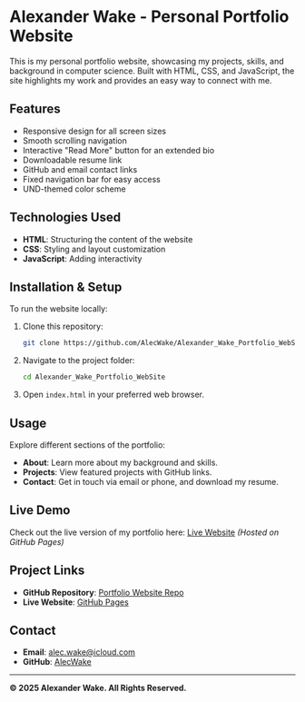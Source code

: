 # Alexander Wake - Personal Portfolio Website

This is my personal portfolio website, showcasing my projects, skills, and background in computer science. Built with HTML, CSS, and JavaScript, the site highlights my work and provides an easy way to connect with me.

## Features
- Responsive design for all screen sizes
- Smooth scrolling navigation
- Interactive "Read More" button for an extended bio
- Downloadable resume link
- GitHub and email contact links
- Fixed navigation bar for easy access
- UND-themed color scheme

## Technologies Used
- **HTML**: Structuring the content of the website
- **CSS**: Styling and layout customization
- **JavaScript**: Adding interactivity

## Installation & Setup
To run the website locally:
1. Clone this repository:
   ```bash
   git clone https://github.com/AlecWake/Alexander_Wake_Portfolio_WebSite.git
   ```
2. Navigate to the project folder:
   ```bash
   cd Alexander_Wake_Portfolio_WebSite
   ```
3. Open `index.html` in your preferred web browser.

## Usage
Explore different sections of the portfolio:
- **About**: Learn more about my background and skills.
- **Projects**: View featured projects with GitHub links.
- **Contact**: Get in touch via email or phone, and download my resume.

## Live Demo
Check out the live version of my portfolio here: [Live Website]([https://alecwake.github.io/](https://alecwake.github.io/Alexander_Wake_Portfolio_WebSite/)) *(Hosted on GitHub Pages)*

## Project Links
- **GitHub Repository**: [Portfolio Website Repo](https://github.com/AlecWake/Alexander_Wake_Portfolio_WebSite)
- **Live Website**: [GitHub Pages]([https://alecwake.github.io/](https://alecwake.github.io/Alexander_Wake_Portfolio_WebSite/))

## Contact
- **Email**: [alec.wake@icloud.com](mailto:alec.wake@icloud.com)
- **GitHub**: [AlecWake](https://github.com/AlecWake)

---
**© 2025 Alexander Wake. All Rights Reserved.**
